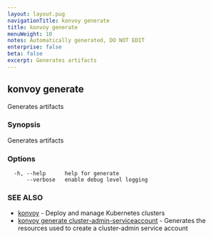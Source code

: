 ```yaml
---
layout: layout.pug
navigationTitle: konvoy generate
title: konvoy generate
menuWeight: 10
notes: Automatically generated, DO NOT EDIT
enterprise: false
beta: false
excerpt: Generates artifacts
---
```


## konvoy generate

Generates artifacts

### Synopsis

Generates artifacts

### Options

```
  -h, --help      help for generate
      --verbose   enable debug level logging
```

### SEE ALSO

* [konvoy](../)	 - Deploy and manage Kubernetes clusters
* [konvoy generate cluster-admin-serviceaccount](./konvoy-generate-cluster-admin-serviceaccount/)	 - Generates the resources used to create a cluster-admin service account

